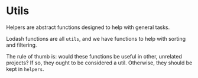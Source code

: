 # Utils

Helpers are abstract functions designed to help with general tasks.

Lodash functions are all `utils`, and we have functions to help with sorting and filtering.

The rule of thumb is: would these functions be useful in other, unrelated projects? If so, they ought to be considered a util. Otherwise, they should be kept in `helpers`.
